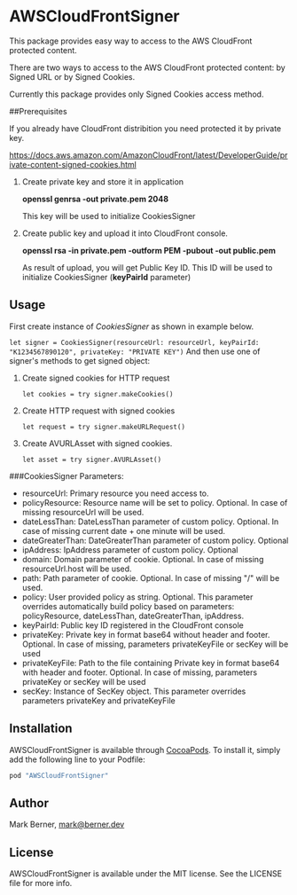 # AWSCloudFrontSigner

This package provides easy way to access to the AWS CloudFront protected content.

There are two ways to access to the AWS CloudFront protected content: by Signed URL or by Signed Cookies. 
  
Currently this package provides only Signed Cookies access method.


##Prerequisites

If you already have CloudFront distribition you need protected it by private key. 

https://docs.aws.amazon.com/AmazonCloudFront/latest/DeveloperGuide/private-content-signed-cookies.html

1. Create private key and store it in application

	**openssl genrsa -out private.pem 2048**

	This key will be used to initialize CookiesSigner

2. Create public key and upload it into CloudFront console.

	**openssl rsa -in private.pem -outform PEM -pubout -out public.pem**
	
    As result of upload, you will get Public Key ID.
    This ID will be used to initialize CookiesSigner (**keyPairId** parameter)




## Usage

First create instance of *CookiesSigner* as shown in example below.

`
let signer = CookiesSigner(resourceUrl: resourceUrl, keyPairId: "K1234567890120", privateKey: "PRIVATE KEY")
`
And then use one of signer's methods to get signed object:

1. Create signed cookies for HTTP request

	`let cookies = try signer.makeCookies()`

2. Create HTTP request with signed cookies 

	`let request = try signer.makeURLRequest()`

3. Create AVURLAsset with signed cookies.

	`let asset = try signer.AVURLAsset()`


###CookiesSigner Parameters:
- resourceUrl: Primary resource you need access to.
- policyResource: Resource name will be set to policy. Optional. In case of missing resourceUrl will be used.
- dateLessThan: DateLessThan parameter of custom policy. Optional. In case of missing current date + one minute will be used.
- dateGreaterThan: DateGreaterThan parameter of custom policy. Optional
- ipAddress: IpAddress parameter of custom policy. Optional
- domain: Domain parameter of cookie. Optional. In case of missing resourceUrl.host will be used.
- path: Path parameter of cookie. Optional. In case of missing "/" will be used.
- policy: User provided policy as string. Optional. This parameter overrides automatically build policy based on parameters: policyResource, dateLessThan, dateGreaterThan, ipAddress.
- keyPairId: Public key ID registered in the CloudFront console
- privateKey: Private key in format base64 without header and footer. Optional. In case of missing, parameters privateKeyFile or secKey will be used
- privateKeyFile: Path to the file containing Private key in format base64 with header and footer. Optional. In case of missing, parameters privateKey or secKey will be used
- secKey: Instance of SecKey object. This parameter overrides parameters privateKey and privateKeyFile


## Installation

AWSCloudFrontSigner is available through [CocoaPods](http://cocoapods.org). To install
it, simply add the following line to your Podfile:

```ruby
pod "AWSCloudFrontSigner"
```

## Author

Mark Berner, mark@berner.dev

## License

AWSCloudFrontSigner is available under the MIT license. See the LICENSE file for more info.
